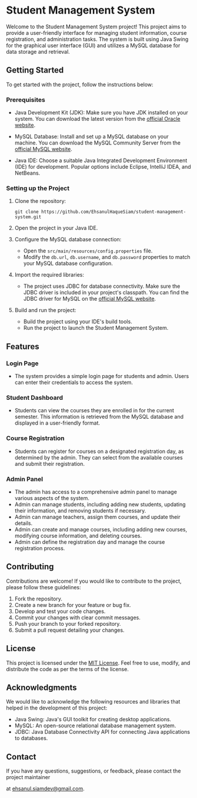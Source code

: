 # Student Management System

Welcome to the Student Management System project! This project aims to provide a user-friendly interface for managing student information, course registration, and administration tasks. The system is built using Java Swing for the graphical user interface (GUI) and utilizes a MySQL database for data storage and retrieval.

## Getting Started

To get started with the project, follow the instructions below:

### Prerequisites

- Java Development Kit (JDK): Make sure you have JDK installed on your system. You can download the latest version from the [official Oracle website](https://www.oracle.com/java/technologies/javase-jdk11-downloads.html).

- MySQL Database: Install and set up a MySQL database on your machine. You can download the MySQL Community Server from the [official MySQL website](https://dev.mysql.com/downloads/installer/).

- Java IDE: Choose a suitable Java Integrated Development Environment (IDE) for development. Popular options include Eclipse, IntelliJ IDEA, and NetBeans.

### Setting up the Project

1. Clone the repository:

   ```
   git clone https://github.com/EhsanulHaqueSiam/student-management-system.git
   ```

2. Open the project in your Java IDE.

3. Configure the MySQL database connection:

   - Open the `src/main/resources/config.properties` file.
   - Modify the `db.url`, `db.username`, and `db.password` properties to match your MySQL database configuration.

4. Import the required libraries:

   - The project uses JDBC for database connectivity. Make sure the JDBC driver is included in your project's classpath. You can find the JDBC driver for MySQL on the [official MySQL website](https://dev.mysql.com/downloads/connector/j/).

5. Build and run the project:
   - Build the project using your IDE's build tools.
   - Run the project to launch the Student Management System.

## Features

### Login Page

- The system provides a simple login page for students and admin. Users can enter their credentials to access the system.

### Student Dashboard

- Students can view the courses they are enrolled in for the current semester. This information is retrieved from the MySQL database and displayed in a user-friendly format.

### Course Registration

- Students can register for courses on a designated registration day, as determined by the admin. They can select from the available courses and submit their registration.

### Admin Panel

- The admin has access to a comprehensive admin panel to manage various aspects of the system.
- Admin can manage students, including adding new students, updating their information, and removing students if necessary.
- Admin can manage teachers, assign them courses, and update their details.
- Admin can create and manage courses, including adding new courses, modifying course information, and deleting courses.
- Admin can define the registration day and manage the course registration process.

## Contributing

Contributions are welcome! If you would like to contribute to the project, please follow these guidelines:

1. Fork the repository.
2. Create a new branch for your feature or bug fix.
3. Develop and test your code changes.
4. Commit your changes with clear commit messages.
5. Push your branch to your forked repository.
6. Submit a pull request detailing your changes.

## License

This project is licensed under the [MIT License](LICENSE). Feel free to use, modify, and distribute the code as per the terms of the license.

## Acknowledgments

We would like to acknowledge the following resources and libraries that helped in the development of this project:

- Java Swing: Java's GUI toolkit for creating desktop applications.
- MySQL: An open-source relational database management system.
- JDBC: Java Database Connectivity API for connecting Java applications to databases.

## Contact

If you have any questions, suggestions, or feedback, please contact the project maintainer

at [ehsanul.siamdev@gmail.com](mailto:ehsanul.siamdev@gmail.com).
